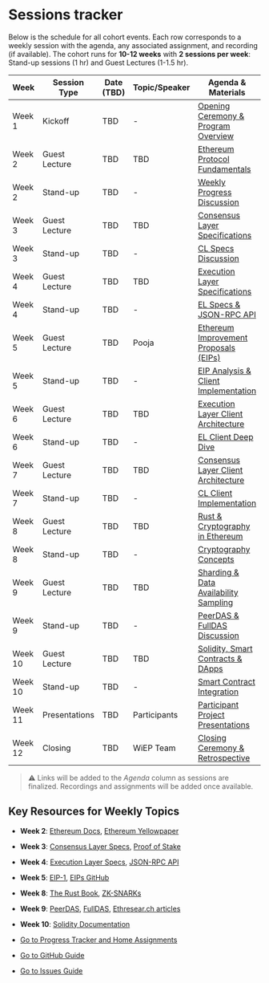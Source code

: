 # Sessions tracker

Below is the schedule for all cohort events. Each row corresponds to a weekly session with the agenda, any associated assignment, and recording (if available). The cohort runs for **10-12 weeks** with **2 sessions per week**: Stand-up sessions (1 hr) and Guest Lectures (1-1.5 hr).

| Week    | Session Type | Date (TBD) | Topic/Speaker | Agenda & Materials         | Assignment | Recording |
|---------|--------------|------------|---------------|----------------------------|------------|-----------|
| Week 1  | Kickoff      | TBD        |   -   | [Opening Ceremony & Program Overview](#) |[Assignment 1](2-progress-tracker.md#week-1-assignment) | TBD |
| Week 2  | Guest Lecture| TBD        | TBD           | [Ethereum Protocol Fundamentals](#) | [Assignment 2](2-progress-tracker.md#week-2-assignment) | TBD |
| Week 2  | Stand-up     | TBD        | -             | [Weekly Progress Discussion](#) | - | TBD |
| Week 3  | Guest Lecture| TBD        | TBD           | [Consensus Layer Specifications](#) | [Assignment 3](2-progress-tracker.md#week-3-assignment) | TBD |
| Week 3  | Stand-up     | TBD        | -             | [CL Specs Discussion](#) | - | TBD |
| Week 4  | Guest Lecture| TBD        | TBD | [Execution Layer Specifications](#) | [Assignment 4](2-progress-tracker.md#week-4-assignment) | TBD |
| Week 4  | Stand-up     | TBD        | -             | [EL Specs & JSON-RPC API](#) | - | TBD |
| Week 5  | Guest Lecture| TBD        | Pooja         | [Ethereum Improvement Proposals (EIPs)](#) | [Assignment 5](2-progress-tracker.md#week-5-assignment) | TBD |
| Week 5  | Stand-up     | TBD        | -             | [EIP Analysis & Client Implementation](#) | - | TBD |
| Week 6  | Guest Lecture| TBD        | TBD           | [Execution Layer Client Architecture](#) | [Assignment 6](2-progress-tracker.md#week-6-assignment) | TBD |
| Week 6  | Stand-up     | TBD        | -             | [EL Client Deep Dive](#) | - | TBD |
| Week 7  | Guest Lecture| TBD        | TBD | [Consensus Layer Client Architecture](#) | [Assignment 7](2-progress-tracker.md#week-7-assignment) | TBD |
| Week 7  | Stand-up     | TBD        | -             | [CL Client Implementation](#) | - | TBD |
| Week 8  | Guest Lecture| TBD        | TBD           | [Rust & Cryptography in Ethereum](#) | [Assignment 8](2-progress-tracker.md#week-8-assignment) | TBD |
| Week 8  | Stand-up     | TBD        | -             | [Cryptography Concepts](#) | - | TBD |
| Week 9  | Guest Lecture| TBD        | TBD | [Sharding & Data Availability Sampling](#) | [Assignment 9](2-progress-tracker.md#week-9-assignment) | TBD |
| Week 9  | Stand-up     | TBD        | -             | [PeerDAS & FullDAS Discussion](#) | - | TBD |
| Week 10 | Guest Lecture| TBD        | TBD | [Solidity, Smart Contracts & DApps](#) | [Assignment 10](2-progress-tracker.md#week-10-assignment) | TBD |
| Week 10 | Stand-up     | TBD        | -             | [Smart Contract Integration](#) | - | TBD |
| Week 11 | Presentations| TBD        | Participants  | [Participant Project Presentations](#) | [Final Presentation](2-progress-tracker.md#week-11-assignment) | TBD |
| Week 12 | Closing      | TBD        | WiEP Team     | [Closing Ceremony & Retrospective](#) | [Retrospective](2-progress-tracker.md#week-12-assignment) | TBD |

> &#x26A0; Links will be added to the *Agenda* column as sessions are finalized. Recordings and assignments will be added once available.

## Key Resources for Weekly Topics

- **Week 2**: [Ethereum Docs](https://ethereum.org/en/developers/docs/), [Ethereum Yellowpaper](https://ethereum.github.io/yellowpaper/paper.pdf)
- **Week 3**: [Consensus Layer Specs](https://github.com/ethereum/consensus-specs), [Proof of Stake](https://ethereum.org/en/developers/docs/consensus-mechanisms/pos/)
- **Week 4**: [Execution Layer Specs](https://github.com/ethereum/execution-specs), [JSON-RPC API](https://ethereum.org/en/developers/docs/apis/json-rpc/)
- **Week 5**: [EIP-1](https://eips.ethereum.org/EIPS/eip-1), [EIPs GitHub](https://github.com/ethereum/EIPs)
- **Week 8**: [The Rust Book](https://doc.rust-lang.org/book/), [ZK-SNARKs](https://z.cash/technology/zksnarks/)
- **Week 9**: [PeerDAS](https://ethereum.github.io/consensus-specs/specs/_features/eip7594/das-core.html), [FullDAS](https://ethresear.ch/), [Ethresear.ch articles](https://ethresear.ch/)
- **Week 10**: [Solidity Documentation](https://docs.soliditylang.org/)

- [Go to Progress Tracker and Home Assignments](./2-progress-tracker.md)
- [Go to GitHub Guide](./3-github-guide.md)
- [Go to Issues Guide](./4-issues-guide.md)
